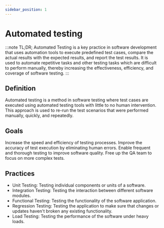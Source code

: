 ```yaml
---
sidebar_position: 1
---
```

# Automated testing

:::note TL;DR;
Automated Testing is a key practice in software development that uses automation tools to execute predefined test cases, compare the actual results with the expected results, and report the test results. It is used to automate repetitive tasks and other testing tasks which are difficult to perform manually, thereby increasing the effectiveness, efficiency, and coverage of software testing.
:::

## Definition

Automated testing is a method in software testing where test cases are executed using automated testing tools with little to no human intervention. This approach is used to re-run the test scenarios that were performed manually, quickly, and repeatedly.

## Goals

Increase the speed and efficiency of testing processes.
Improve the accuracy of test execution by eliminating human errors.
Enable frequent and thorough testing to improve software quality.
Free up the QA team to focus on more complex tests.

## Practices

- Unit Testing: Testing individual components or units of a software.
- Integration Testing: Testing the interaction between different software modules.
- Functional Testing: Testing the functionality of the software application.
- Regression Testing: Testing the application to make sure that changes or updates haven't broken any existing functionality.
- Load Testing: Testing the performance of the software under heavy loads.
